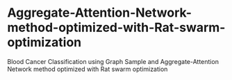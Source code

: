 # Aggregate-Attention-Network-method-optimized-with-Rat-swarm-optimization
Blood Cancer Classification using Graph Sample and Aggregate-Attention Network method optimized with Rat swarm optimization

